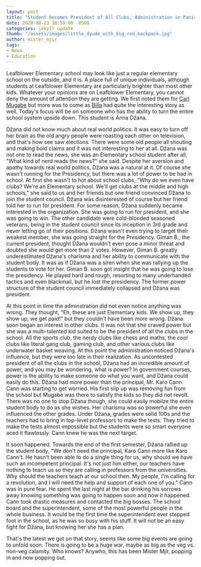 ```yaml
---
layout: post
title: "Student becomes President of All Clubs, Administration in Panic"
date: 2020-08-23 18:59:00 -0500
categories: jekyll update
thumb: "/assets/images/little_dyude_with_big_red_backpack.jpg"
author: mister_mjir
tags:
- News
- Education
---
```


Leafblower Elementary school may look like just a regular elementary school on the outside, and it is. A place full of unique individuals, although students at
Leafblower Elementary are particularly brighter than most other kids. Whatever your opinions are on Leafblower Elementary, you cannot deny the amount of attention
they are getting. We first noted them for [Carl Mugabe](https://hecrenews.github.io/jekyll/update/2020/06/08/mysterious-white-van-parked-outside-school.html) but more
was to come as [Billa](https://hecrenews.github.io/jekyll/update/2020/07/27/billa-the-rise-and-fall-of-an-undergound-school-organization.html) had quite the
interesting story as well. Today's focus will be on someone who has the ability to turn the entire school system upside down. This student is Anna Džana.

Džana did not know much about real world politics. It was easy to turn off her brain as the old angry people were roasting each other on television, and that's how
see saw elections. There were some old people all shouting and making bold claims and it was not interesting to her at all. Džana was not one to read the news, she
was an Elementary school student after all, "What kind of nerd reads the news?" she said. Despite her aversion and apathy towards real world politics, Džana was a
natural at it. Of course she wasn't running for the Presidency, but there was a lot of power to be had in school. At first she wasn't to hot about school clubs,
"Why do we even have clubs? We're an Elementary school. We'll get clubs at the middle and high schools," she said to us and her friends but one friend convinced Džana
to join the student council. Džana was disinterested of course but her friend told her to run for president. For some reason, Džana suddenly became interested in the
organization. She was going to run for president, and she was going to win. The other candidate were cold-blooded seasoned veterans, being in the student council since
its inception in 3rd grade and never letting go of their positions. Džana wasn't even trying to target their weakest member, she was going straight for the Presidency.
Giman B., the current president, thought Džana wouldn't even pose a minor threat and doubted she would get more than 2 votes. However, Giman B. greatly underestimated
Džana's charisma and her ability to communicate with the student body. It was as if Džana was a siren when she was rallying up the students to vote for her. Giman B.
soon got insight that he was going to lose the presidency. He played hard and rough, resorting to many underhanded tactics and even blackmail, but he lost the
presidency. The former power structure of the student council immediately collapsed and Džana was president.

At this point in time the adminstration did not even notice anything was wrong. They thought, "Eh, these are just Elementary kids. We show up, they show up, we get
paid!" but they couldn't have been more wrong. Džana soon began an interest in other clubs. It was not that she craved power but she was a multi-talented kid suited
to be the president of all the clubs in the school. All the sports club, the nerdy clubs like chess and maths, the *cool* clubs like literal gang club, gaming club,
and other various clubs like underwater basket weaving. At this point the administration noticed Džana's influence, but they were too late in their realization. As
uncontested president of all the clubs in the school, Džana had an incredible amount of power, and you may be wondering, what is power? In government courses, power
is the ability to make someone do what you want, and Džana could easily do this. Džana had more power than the principal, Mr. Karo Cann. Cann was starting to get
worried. His first slip up was removing fun from the school but Mugabe was there to satisfy the kids so they did not revolt. There was no one to stop Džana though,
she could easily mobilze the entire student body to do as she wishes. Her charisma was so powerful she even influenced the other grades. Under Džana, grades were
solid 100s and the teachers had to bring in top-level professors to make the tests. They tried to make the tests almost impossible but the students were so smart
everyone aced it flawlessly. Cann knew he was the next target.

It soon happened. Towards the end of the first semester, Džana rallied up the student body, "We don't need the principal, Karo Cann more like Karo Cann't. He
hasn't been able to do a single thing for us, why should we have such an incompetent principal. It's not just him either, our teachers have nothing to teach us
so they are calling in professors from the universities. Why should the teachers teach at our school then. My people, I'm calling for a revolution, and I will need
the help and support of each one of you." Cann was in pure fear. He spent the last night at the bar drinking his sorrows away knowing something was going to happen
soon and now it happened. Cann took drastic measures and contacted the big bosses. The school board and the superintendent, some of the most powerful people in
the whole business. It would be the first time the superintendent ever stepped foot in the school, as he was so busy with his stuff. It will not be an easy fight
for Džana, but knowing her she has a plan.

That's the latest we got on that story, seems like some big events are going to unfold soon. There is going to be a huge war, maybe as big as the veg vs. non-veg
calamity. Who knows? Anywho, this has been Mister Mjir, popping in and now popping out.
